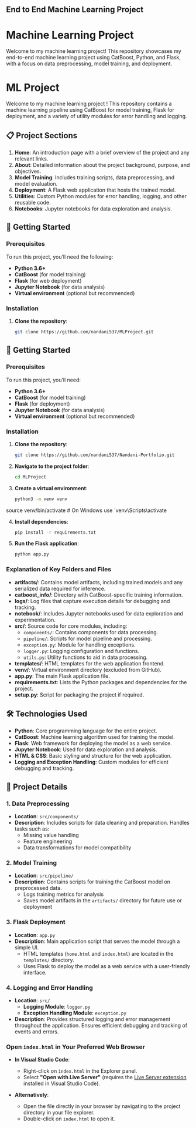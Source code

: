 ## End to End Machine Learning Project
# Machine Learning Project

Welcome to my machine learning project! This repository showcases my end-to-end machine learning project using CatBoost, Python, and Flask, with a focus on data preprocessing, model training, and deployment.

# ML Project 

Welcome to my machine learning project ! This repository contains a machine learning pipeline using CatBoost for model training, Flask for deployment, and a variety of utility modules for error handling and logging.

## 📋 Project Sections

1. **Home**: An introduction page with a brief overview of the project and any relevant links.
2. **About**: Detailed information about the project background, purpose, and objectives.
3. **Model Training**: Includes training scripts, data preprocessing, and model evaluation.
4. **Deployment**: A Flask web application that hosts the trained model.
5. **Utilities**: Custom Python modules for error handling, logging, and other reusable code.
6. **Notebooks**: Jupyter notebooks for data exploration and analysis.

## 🚀 Getting Started

### Prerequisites

To run this project, you’ll need the following:

- **Python 3.6+**
- **CatBoost** (for model training)
- **Flask** (for web deployment)
- **Jupyter Notebook** (for data analysis)
- **Virtual environment** (optional but recommended)

### Installation

1. **Clone the repository**:

   ```bash
   git clone https://github.com/nandani537/MLProject.git


## 🚀 Getting Started

### Prerequisites

To run this project, you’ll need:

- **Python 3.6+**
- **CatBoost** (for model training)
- **Flask** (for deployment)
- **Jupyter Notebook** (for data analysis)
- **Virtual environment** (optional but recommended)

### Installation

1. **Clone the repository**:

   ```bash
   git clone https://github.com/nandani537/Nandani-Portfolio.git

2. **Navigate to the project folder**:

   ```bash
   cd MLProject

3. **Create a virtual environment**:

   ```bash
   python3 -m venv venv
  source venv/bin/activate  # On Windows use `venv\Scripts\activate

4. **Install dependencies**:

   ```bash
   pip install -r requirements.txt

5. **Run the Flask application**:

   ```bash
   python app.py


### Explanation of Key Folders and Files

- **artifacts/**: Contains model artifacts, including trained models and any serialized data required for inference.
- **catboost_info/**: Directory with CatBoost-specific training information.
- **logs/**: Log files that capture execution details for debugging and tracking.
- **notebook/**: Includes Jupyter notebooks used for data exploration and experimentation.
- **src/**: Source code for core modules, including:
  - `components/`: Contains components for data processing.
  - `pipeline/`: Scripts for model pipeline and processing.
  - `exception.py`: Module for handling exceptions.
  - `logger.py`: Logging configuration and functions.
  - `utils.py`: Utility functions to aid in data processing.
- **templates/**: HTML templates for the web application frontend.
- **venv/**: Virtual environment directory (excluded from GitHub).
- **app.py**: The main Flask application file.
- **requirements.txt**: Lists the Python packages and dependencies for the project.
- **setup.py**: Script for packaging the project if required.



## 🛠️ Technologies Used

- **Python**: Core programming language for the entire project.
- **CatBoost**: Machine learning algorithm used for training the model.
- **Flask**: Web framework for deploying the model as a web service.
- **Jupyter Notebook**: Used for data exploration and analysis.
- **HTML & CSS**: Basic styling and structure for the web application.
- **Logging and Exception Handling**: Custom modules for efficient debugging and tracking.

## 📝 Project Details

### 1. Data Preprocessing

- **Location**: `src/components/`
- **Description**: Includes scripts for data cleaning and preparation. Handles tasks such as:
  - Missing value handling
  - Feature engineering
  - Data transformations for model compatibility

### 2. Model Training

- **Location**: `src/pipeline/`
- **Description**: Contains scripts for training the CatBoost model on preprocessed data.
  - Logs training metrics for analysis
  - Saves model artifacts in the `artifacts/` directory for future use or deployment

### 3. Flask Deployment

- **Location**: `app.py`
- **Description**: Main application script that serves the model through a simple UI.
  - HTML templates (`home.html` and `index.html`) are located in the `templates/` directory.
  - Uses Flask to deploy the model as a web service with a user-friendly interface.

### 4. Logging and Error Handling

- **Location**: `src/`
  - **Logging Module**: `logger.py`
  - **Exception Handling Module**: `exception.py`
- **Description**: Provides structured logging and error management throughout the application. Ensures efficient debugging and tracking of events and errors.

### Open `index.html` in Your Preferred Web Browser

- **In Visual Studio Code**: 
  - Right-click on `index.html` in the Explorer panel.
  - Select **"Open with Live Server"** (requires the [Live Server extension](https://marketplace.visualstudio.com/items?itemName=ritwickdey.LiveServer) installed in Visual Studio Code).
  
- **Alternatively**: 
  - Open the file directly in your browser by navigating to the project directory in your file explorer.
  - Double-click on `index.html` to open it.